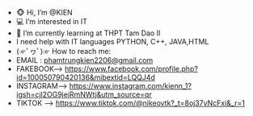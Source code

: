 - 🐵 Hi, I’m @KIEN
- 💻 I’m interested in IT
- 🏫 I’m currently learning at THPT Tam Dao II
-  I need help with IT languages ​​PYTHON, C++, JAVA,HTML
- (☞ﾟヮﾟ)☞ How to reach me:
-   EMAIL : phamtrungkien2206@gmail.com
-   FAKEBOOK--> https://www.facebook.com/profile.php?id=100050790420136&mibextid=LQQJ4d
-  INSTAGRAM-->  https://www.instagram.com/kienn_1?igsh=cjl2OG9jejRmNWtj&utm_source=qr
-  TIKTOK  --> https://www.tiktok.com/@nikeovtk?_t=8oj37vNcFxi&_r=1


<!---
KIEN2955/KIEN2955 is a ✨ special ✨ repository because its `README.md` (this file) appears on your GitHub profile.
You can click the Preview link to take a look at your changes.
--->
